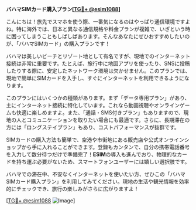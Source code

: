 **バハマSIMカード購入プラン[[TG💪+ @esim1088](https://t.me/s/esim1088)]**

こんにちは！旅先でスマホを使う際、一番気になるのはやっぱり通信環境ですよね。特に海外では、日本と異なる通信規格や料金プランが複雑で、いざという時に困ってしまうこともしばしばあります。そんなあなたにぜひおすすめしたいのが、「バハマSIMカード」の購入プランです！

バハマは美しいビーチとリゾート地として有名ですが、現地でのインターネット接続は非常に重要です。たとえば、旅行中に地図アプリを使ったり、SNSに投稿したりする際に、安定したネットワーク環境は欠かせません。このプランでは、現地で簡単にSIMカードを入手し、すぐにインターネットを利用できるようになります。

このプランにはいくつかの種類があります。まず「データ専用プラン」があり、主にインターネット接続に特化しています。これなら動画視聴やオンラインゲームも快適に楽しめますよ。また、「通話・SMS付きプラン」もありますので、現地の人とコミュニケーションを取りたい場合にも最適です。さらに、長期滞在の方には「ロングステイプラン」もあり、コストパフォーマンスが抜群です。

SIMカードの購入方法も簡単で、空港や市街地にある販売店や公式オンラインショップから手に入れることができます。登録もカンタンで、自分の携帯電話番号を入力して数分待つだけで準備完了！**ESIM**の導入も進んでおり、物理的なカードを持ち運ぶ必要がないため、スマートフォンユーザーには嬉しい選択肢です。

バハマでの滞在中、不安なくインターネットを使いたい方、ぜひこの「バハマSIMカード購入プラン」を利用してみてください。現地の生活や観光情報を効率的にチェックでき、旅行の楽しみがさらに広がりますよ！

[[TG💪+ @esim1088](https://t.me/s/esim1088) ![Image](https://i.postimg.cc/Y0z9fWf4/image.png)]